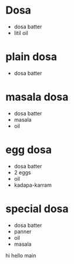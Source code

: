 # Dosa 

* dosa batter
* litil oil

# plain dosa

* dosa batter

# masala dosa

* dosa batter 
* masala
* oil


# egg dosa

* dosa batter
* 2 eggs 
* oil
* kadapa-karram

# special dosa
* dosa batter
* panner 
* oil
* masala

hi
hello main

